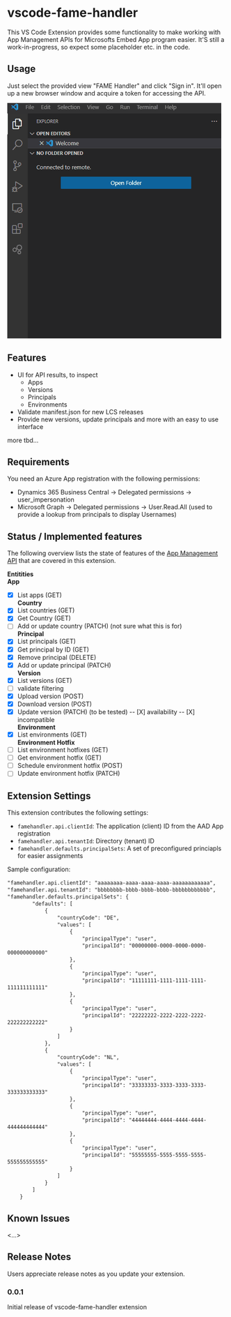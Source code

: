 # vscode-fame-handler

This VS Code Extension provides some functionality to make working with App Management APIs for Microsofts Embed App program easier. It'S still a work-in-progress, so expect some placeholder etc. in the code.

## Usage

Just select the provided view "FAME Handler" and click "Sign in". It'll open up a new browser window and acquire a token for accessing the API.

![Sign in sample](https://raw.githubusercontent.com/SimonOfHH/vscode-fame-handler/main/documentation/media/sign-in-load.gif)

## Features

* UI for API results, to inspect
  * Apps
  * Versions
  * Principals
  * Environments
* Validate manifest.json for new LCS releases
* Provide new versions, update principals and more with an easy to use interface

more tbd...

## Requirements

You need an Azure App registration with the following permissions:
* Dynamics 365 Business Central -> Delegated permissions -> user_impersonation
* Microsoft Graph -> Delegated permissions -> User.Read.All (used to provide a lookup from principals to display Usernames)

## Status / Implemented features

The following overview lists the state of features of the [App Management API](https://learn.microsoft.com/en-us/dynamics365/business-central/dev-itpro/administration/appmanagement/app-management-api) that are covered in this extension.

**Entitities**<br>
**App**<br>
- [X] List apps (GET)<br>
**Country**<br>
- [X] List countries (GET)
- [X] Get Country (GET)
- [ ] Add or update country (PATCH) (not sure what this is for)<br>
**Principal**<br>
- [X] List principals (GET)
- [X] Get principal by ID (GET)
- [X] Remove principal (DELETE)
- [X] Add or update principal (PATCH)<br>
**Version**<br>
- [X] List versions (GET)
- [ ] validate filtering
- [X] Upload version (POST)
- [X] Download version (POST)
- [X] Update version (PATCH) (to be tested)
-- [X] availability
-- [X] incompatible<br>
**Environment**<br>
- [X] List environments (GET)<br>
**Environment Hotfix**<br>
- [ ] List environment hotfixes (GET)
- [ ] Get environment hotfix (GET)
- [ ] Schedule environment hotfix (POST)
- [ ] Update environment hotfix (PATCH)

## Extension Settings

This extension contributes the following settings:

* `famehandler.api.clientId`: The application (client) ID from the AAD App registration
* `famehandler.api.tenantId`: Directory (tenant) ID
* `famehandler.defaults.principalSets`: A set of preconfigured princiapls for easier assignments

Sample configuration:
```
"famehandler.api.clientId": "aaaaaaaa-aaaa-aaaa-aaaa-aaaaaaaaaaaa",
"famehandler.api.tenantId": "bbbbbbbb-bbbb-bbbb-bbbb-bbbbbbbbbbbb",
"famehandler.defaults.principalSets": {
        "defaults": [
            {
                "countryCode": "DE",
                "values": [
                    {
                        "principalType": "user",
                        "principalId": "00000000-0000-0000-0000-000000000000"
                    },
                    {
                        "principalType": "user",
                        "principalId": "11111111-1111-1111-1111-111111111111"
                    },
                    {
                        "principalType": "user",
                        "principalId": "22222222-2222-2222-2222-222222222222"
                    }
                ]
            },
            {
                "countryCode": "NL",
                "values": [
                    {
                        "principalType": "user",
                        "principalId": "33333333-3333-3333-3333-333333333333"
                    },
                    {
                        "principalType": "user",
                        "principalId": "44444444-4444-4444-4444-444444444444"
                    },
                    {
                        "principalType": "user",
                        "principalId": "55555555-5555-5555-5555-555555555555"
                    }
                ]
            }
        ]
    }
```

## Known Issues

<...>

## Release Notes

Users appreciate release notes as you update your extension.

### 0.0.1

Initial release of vscode-fame-handler extension